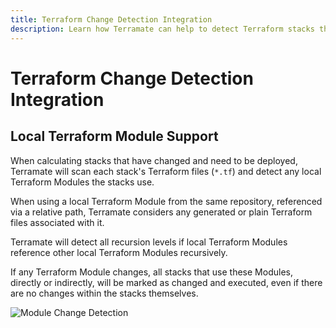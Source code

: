 ```yaml
---
title: Terraform Change Detection Integration
description: Learn how Terramate can help to detect Terraform stacks that reference changed Terraform modules.
---
```


# Terraform Change Detection Integration

## Local Terraform Module Support

When calculating stacks that have changed and need to be deployed, Terramate will scan each stack's Terraform files (`*.tf`) and detect any local Terraform Modules the stacks use.

When using a local Terraform Module from the same repository, referenced via a relative path, Terramate considers any generated or plain Terraform files associated with it.

Terramate will detect all recursion levels if local Terraform Modules reference other local Terraform Modules recursively.

If any Terraform Module changes, all stacks that use these Modules, directly or indirectly, will be marked as changed and executed, even if there are no changes within the stacks themselves.

![Module Change Detection](../../assets/module-change-detection.gif)
